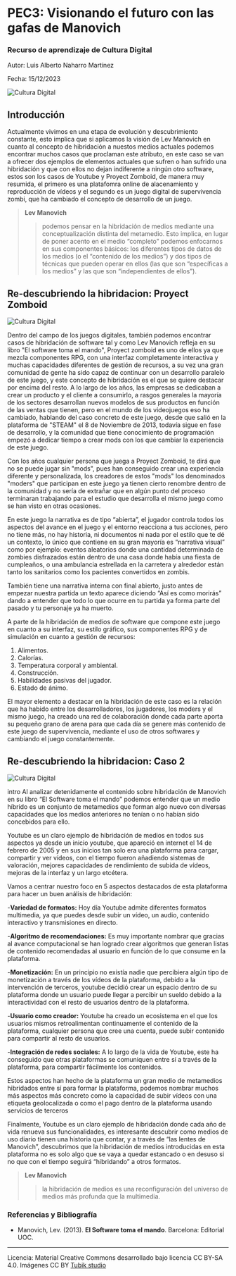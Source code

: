 # PEC3: Visionando el futuro con las gafas de Manovich 

### Recurso de aprendizaje de Cultura Digital 


Autor: Luis Alberto Naharro Martínez


Fecha: 15/12/2023

![Cultura Digital](https://cdn.computerhoy.com/sites/navi.axelspringer.es/public/media/image/2018/05/gafas-vr-realidad-virtual-extendida-qualcomm-snapdragon-xr1.jpg) 



## Introducción

Actualmente vivimos en una etapa de evolución y descubrimiento constante, esto implica que si aplicamos la visión de Lev Manovich en cuanto al concepto de hibridación a nuestos medios actuales 
podemos encontrar muchos casos que proclaman este atributo, en este caso se van a ofrecer dos ejemplos de elementos actuales que sufren o han sufrido una hibridación y que con ellos no dejan indiferente a ningún otro software, 
estos son los casos de Youtube y Proyect Zomboid, de manera muy resumida, el primero es una platafomra online de alacenamiento y reproducción de vídeos y el segundo es un juego digital de supervivencia zombi, que ha cambiado el concepto de desarrollo de un juego.

>**Lev Manovich**
>>podemos pensar en la hibridación de medios mediante una 
conceptualización distinta del metamedio. Esto implica, en lugar de poner acento en el 
medio “completo” podemos enfocarnos en sus componentes básicos: los diferentes tipos 
de datos de los medios (o el “contenido de los medios”) y dos tipos de técnicas que 
pueden operar en ellos (las que son “específicas a los medios” y las que son 
“independientes de ellos”).


## Re-descubriendo la hibridacion: Proyect Zomboid
![Cultura Digital](https://imgmedia.libero.pe/652x359/libero/original/2022/01/04/61d4b2f02194f83cd63df42d.webp) 

Dentro del campo de los juegos digitales, también podemos encontrar casos de hibridación de software tal y como Lev Manovich refleja en su libro "El software toma el mando", Proyect zomboid es uno de ellos ya que mezcla componentes RPG, con una interfaz completamente interactiva y muchas capacidades diferentes de gestión de recursos, a su vez una gran comunidad de gente ha sido capaz de continuar con un desarrollo paralelo de este juego, y este concepto de hibridación es el que se quiere destacar por encima del resto.
A lo largo de los años, las empresas se dedicaban a crear un producto y el cliente a consumirlo, a rasgos generales la mayoría de los sectores desarrollan nuevos modelos de sus productos en función de las ventas que tienen, pero en el mundo de los videojuegos eso ha cambiado, hablando del caso concreto de este juego, desde que salió en la plataforma de "STEAM" el 8 de Noviembre de 2013, todavía sigue en fase de desarrollo, y la comunidad que tiene conocimiento de programación empezó a dedicar tiempo a crear mods con los que cambiar la experiencia de este juego.

Con los años cualquier persona que juega a Proyect Zomboid, te dirá que no se puede jugar sin "mods", pues han conseguido crear una experiencia diferente y personalizada, los creadores de estos "mods" los denominados "moders" que participan en este juego ya tienen cierto renombre dentro de la comunidad y no sería de extrañar que en algún punto del proceso terminaran trabajando para el estudio que desarrolla el mismo juego como se han visto en otras ocasiones.

En este juego la narrativa es de tipo “abierta”, el jugador controla todos los aspectos del avance en el juego y el entorno reacciona a tus acciones, pero no tiene más, no hay historia, ni documentos ni nada por el estilo que te dé un contexto, lo único que contiene en su gran mayoría es “narrativa visual” como por ejemplo: eventos aleatorios donde una cantidad determinada de zombies disfrazados están dentro de una casa donde había una fiesta de cumpleaños, o una ambulancia estrellada en la carretera y alrededor están tanto los sanitarios como los pacientes convertidos en zombis.

También tiene una narrativa interna con final abierto, justo antes de empezar nuestra partida un texto aparece diciendo “Así es como morirás” dando a entender que todo lo que ocurre en tu partida ya forma parte del pasado y tu personaje ya ha muerto.

A parte de la hibridación de medios de software que compone este juego en cuanto a su interfaz, su estilo gráfico, sus componentes RPG y de simulación en cuanto a gestión de recursos:

 1. Alimentos.
 2. Calorías.
 3. Temperatura corporal y ambiental.
 4. Construcción.
 5. Habilidades pasivas del jugador.
 6. Estado de ánimo.



El mayor elemento a destacar en la hibridación de este caso es la relación que ha habido entre los desarrolladores, los jugadores, los moders y el mismo juego, ha creado una red de colaboración  donde cada parte aporta su pequeño grano de arena para que cada día se genere más contenido de este juego de supervivencia, mediante el uso de otros softwares y cambiando el juego constantemente.



## Re-descubriendo la hibridacion: Caso 2
![Cultura Digital](https://fs-prod-cdn.nintendo-europe.com/media/images/10_share_images/games_15/nintendo_switch_download_software_1/H2x1_NSwitchDS_YouTube_image1280w.jpg) 

intro
Al analizar detenidamente el contenido sobre hibridación de Manovich en su libro “El Software toma el mando” podemos entender que un medio híbrido es un conjunto de metamedios que forman algo nuevo con diversas capacidades que los medios anteriores no tenían o no habían sido concebidos para ello.

Youtube es un claro ejemplo de hibridación de medios en todos sus aspectos ya desde un inicio youtube, que apareció en internet el 14 de febrero de 2005 y en sus inicios tan solo era una plataforma para cargar, compartir y ver vídeos, con el tiempo fueron añadiendo sistemas de valoración, mejores capacidades de rendimiento de subida de vídeos, mejoras de la interfaz y un largo etcétera.

Vamos a centrar nuestro foco en 5 aspectos destacados de esta plataforma para hacer un buen análisis de hibridación:

-**Variedad de formatos:** Hoy día Youtube admite diferentes formatos multimedia, ya que puedes desde subir un vídeo, un audio, contenido interactivo y transmisiones en directo.

-**Algoritmo de recomendaciones:** Es muy importante nombrar que gracias al avance computacional se han logrado crear algoritmos que generan listas de contenido recomendadas al usuario en función de lo que consume en la plataforma.

-**Monetización:** En un principio no existía nadie que percibiera algún tipo de monetización a través de los vídeos de la plataforma, debido a la intervención de terceros, youtube decidió crear un espacio dentro de su plataforma donde un usuario puede llegar a percibir un sueldo debido a la interactividad con el resto de usuarios dentro de la plataforma.

-**Usuario como creador:** Youtube ha creado un ecosistema en el que los usuarios mismos retroalimentan continuamente el contenido de la plataforma, cualquier persona que cree una cuenta, puede subir contenido para compartir al resto de usuarios.

-**Integración de redes sociales:** A lo largo de la vida de Youtube, este ha conseguido que otras plataformas se comuniquen entre sí a través de la plataforma, para compartir fácilmente los contenidos.

Estos aspectos han hecho de la plataforma un gran medio de metamedios hibridados entre sí para formar la plataforma, podemos nombrar muchos más aspectos más concreto como la capacidad de subir vídeos con una etiqueta geolocalizada o como el  pago dentro de la plataforma usando servicios de terceros

Finalmente, Youtube es un claro ejemplo de hibridación donde cada año de vida renueva sus funcionalidades, es interesante descubrir como medios de uso diario tienen una historia que contar, y a través de “las lentes de Manovich”, descubrimos que la hibridación de medios introducidas en esta plataforma no es solo algo que se vaya a quedar estancado o en desuso si no que con el tiempo seguirá “hibridando” a otros formatos.




>**Lev Manovich**
>>la hibridación de medios es una reconfiguración del universo de 
medios más profunda que la multimedia.



### Referencias y Bibliografía

* Manovich, Lev. (2013). **El Software toma el mando**. Barcelona: Editorial UOC. 


----

Licencia: Material Creative Commons desarrollado bajo licencia CC BY-SA 4.0. Imágenes CC BY [Tubik studio](https://blog.tubikstudio.com/how-to-create-original-flat-illustrations-designers-tips/) 
